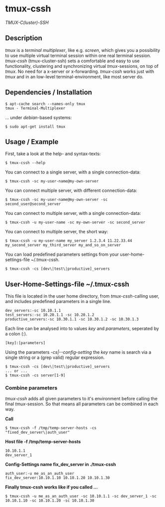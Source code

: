 # tmux-cssh
_TMUX-C(luster)-SSH_

## Description

_tmux_ is a _terminal multiplexer_, like e.g. _screen_, which gives you a possibility to use multiple virtual terminal session within one real terminal session. _tmux-cssh_ (tmux-cluster-ssh) sets a comfortable and easy to use functionality, clustering and synchronizing virtual _tmux_-sessions, on top of _tmux_. No need for a x-server or x-forwarding. _tmux-cssh_ works just with _tmux_ and in an low-level terminal-environment, like most server do.

## Dependencies / Installation

```
$ apt-cache search --names-only tmux
tmux - Terminal-Multiplexer
```

... under _debian_-based systems:
```
$ sudo apt-get install tmux
```

## Usage / Example

First, take a look at the help- and syntax-texts:
```
$ tmux-cssh --help
```

You can connect to a single server, with a single connection-data:

```
$ tmux-cssh -sc my-user-name@my-own-server
```

You can connect multiple server, with different connection-data:
```
$ tmux-cssh -sc my-user-name@my-own-server -sc second_user@second_server
```

You can connect to multiple server, with a single connection-data:
```
$ tmux-cssh -u my-user-name -sc my-own-server -sc second_server
```

You can connect to multiple server, the short way:
```
$ tmux-cssh -u my-user-name my_server 1.2.3.4 11.22.33.44 my_second_server my_third_server my_and_so_on_server
```

You can load predefined parameters settings from your user-home-settings-file ~/.tmux-cssh.
```
$ tmux-cssh -cs [dev\|test\|productive]_servers
```

## User-Home-Settings-file ~/.tmux-cssh

This file is located in the user home directory, from _tmux-cssh_-calling user, and includes predefined parameters in a single line.

```
dev_servers:-sc 10.10.1.1
test_servers:-sc 10.20.1.1 -sc 10.20.1.2
productive_servers:-sc 10.30.1.1 -sc 10.30.1.2 -sc 10.30.1.3
```

Each line can be analysed into to values _key_ and _parameters_, seperated by a colon (:).

`[key]:[parameters]`

Using the parameters _-cs|--config-setting_ the _key_ name is search via a single string or a (grep valid) regular expression.

```
$ tmux-cssh -cs [dev\|test\|productive]_servers
... or ...
$ tmux-cssh -cs server[1-9]
```

### Combine parameters

_tmux-cssh_ adds all given parameters to it's environment before calling the final _tmux_-session. So that means all parameters can be combined in each way.

**Call**

```
$ tmux-cssh -f /tmp/temp-server-hosts -cs "fixed_dev_server\|auth_user"
```

**Host file -f /tmp/temp-server-hosts**

```
10.10.1.1
dev_server_1
```

**Config-Settings name fix_dev_server in ./tmux-cssh**

```
auth_user:-u me_as_an_auth_user
fix_dev_server:10.10.1.10 10.10.1.20 10.10.1.30
```

**Finally tmux-cssh works like if you called ...**

```
$ tmux-cssh -u me_as_an_auth_user -sc 10.10.1.1 -sc dev_server_1 -sc 10.10.1.10 -sc 10.10.1.20 -sc 10.10.1.30
```
